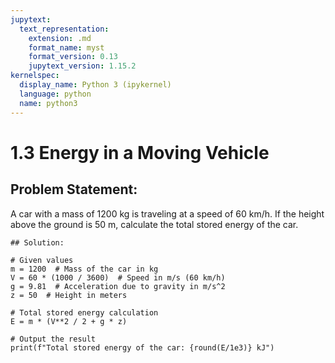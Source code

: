 ```yaml
---
jupytext:
  text_representation:
    extension: .md
    format_name: myst
    format_version: 0.13
    jupytext_version: 1.15.2
kernelspec:
  display_name: Python 3 (ipykernel)
  language: python
  name: python3
---
```


# 1.3 Energy in a Moving Vehicle

## Problem Statement:
A car with a mass of 1200 kg is traveling at a speed of 60 km/h. 
If the height above the ground is 50 m, calculate the total stored energy of the car.

```{code-cell} ipython3
## Solution:

# Given values
m = 1200  # Mass of the car in kg
V = 60 * (1000 / 3600)  # Speed in m/s (60 km/h)
g = 9.81  # Acceleration due to gravity in m/s^2
z = 50  # Height in meters

# Total stored energy calculation
E = m * (V**2 / 2 + g * z)

# Output the result
print(f"Total stored energy of the car: {round(E/1e3)} kJ")
```
